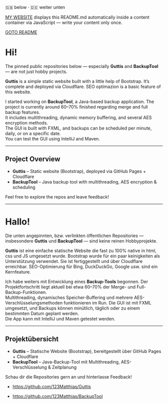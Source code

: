 🇬🇧 below · 🇩🇪 weiter unten

[MY WEBSITE](https://123matthias.github.io/123Matthias/) displays this README.md automatically inside a content container via JavaScript — write your content only once.

[GOTO README](https://github.com/123Matthias)

# Hi!

The pinned public repositories below — especially **Guttis** and **BackupTool** — are not just hobby projects.

**Guttis** is a simple static website built with a little help of Bootstrap. It’s complete and deployed via Cloudflare. SEO optimazion is a basic feature of this website.

I started working on **BackupTool**, a Java-based backup application. The project is currently around 60–70% finished regarding merge and full backup features.  
It includes multithreading, dynamic memory buffering, and several AES encryption methods.  
The GUI is built with FXML, and backups can be scheduled per minute, daily, or on a specific date.  
You can test the GUI using IntelliJ and Maven.

---

## Project Overview

- **Guttis** – Static website (Bootstrap), deployed via GitHub Pages + Cloudflare  
- **BackupTool** – Java backup tool with multithreading, AES encryption & scheduling

Feel free to explore the repos and leave feedback!

---

# Hallo!

Die unten angepinnten, bzw. verlinkten öffentlichen Repositories — insbesondere **Guttis** und **BackupTool** — sind keine reinen Hobbyprojekte.

**Guttis** ist eine einfache statische Website die fast zu 100% native in html, css und JS umgesetzt wurde. Bootstrap wurde für ein paar keinigkeiten als Unterstützung verwendet. 
Sie ist fertiggestellt und über Cloudflare erreichbar. SEO-Optimierung für Bing, DuckDuckGo, Google usw. sind ein Kernfeature.

Ich habe weiters mit Entwicklung eines **Backup-Tools** begonnen. Der Projektfortschritt liegt aktuell bei etwa 60–70% der Merge- und Full-Backup-Funktionen.  
Multithreading, dynamisches Speicher-Buffering und mehrere AES-Verschlüsselungsmethoden funktionieren im Run.
Die GUI ist mit FXML umgesetzt, und Backups können minütlich, täglich oder zu einem bestimmten Datum geplant werden.  
Die App kann mit IntelliJ und Maven getestet werden.

---

## Projektübersicht

- **Guttis** – Statische Website (Bootstrap), bereitgestellt über GitHub Pages + Cloudflare  
- **BackupTool** – Java-Backup-Tool mit Multithreading, AES-Verschlüsselung & Zeitplanung

Schau dir die Repositories gern an und hinterlasse Feedback!


- https://github.com/123Matthias/Guttis
  
- https://github.com/123Matthias/BackupTool
